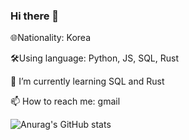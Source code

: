 ### Hi there 👋

🌐Nationality: Korea

🛠️Using language: Python, JS, SQL, Rust
  
🌱 I’m currently learning SQL and Rust

📫 How to reach me: gmail


![Anurag's GitHub stats](https://github-readme-stats.vercel.app/api?username=Code-SHD&show_icons=true&theme=radical)
